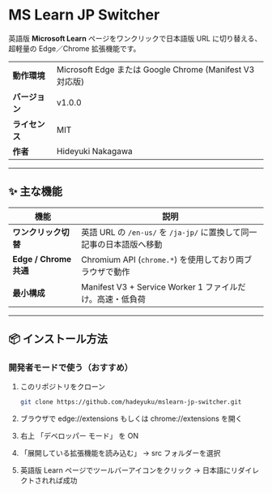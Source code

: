 # MS Learn JP Switcher

英語版 **Microsoft Learn** ページをワンクリックで日本語版 URL に切り替える、  
超軽量の Edge／Chrome 拡張機能です。  

|            |                       |
|------------|-----------------------|
| **動作環境** | Microsoft Edge または Google Chrome (Manifest V3 対応版) |
| **バージョン** | v1.0.0 |
| **ライセンス** | MIT |
| **作者** | Hideyuki Nakagawa|

---

## ✨ 主な機能

| 機能 | 説明 |
|------|------|
| **ワンクリック切替** | 英語 URL の `/en-us/` を `/ja-jp/` に置換して同一記事の日本語版へ移動 |
| **Edge / Chrome 共通** | Chromium API (`chrome.*`) を使用しており両ブラウザで動作 |
| **最小構成** | Manifest V3 + Service Worker 1 ファイルだけ。高速・低負荷 |

---

## 📦 インストール方法

### 開発者モードで使う（おすすめ）

1. このリポジトリをクローン 
   ```bash
   git clone https://github.com/hadeyuku/mslearn-jp-switcher.git

2. ブラウザで edge://extensions もしくは chrome://extensions を開く

3. 右上 「デベロッパー モード」 を ON

4. 「展開している拡張機能を読み込む」 → src フォルダーを選択

5. 英語版 Learn ページでツールバーアイコンをクリック → 日本語にリダイレクトされれば成功
